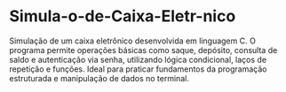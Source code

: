 # Simula-o-de-Caixa-Eletr-nico
Simulação de um caixa eletrônico desenvolvida em linguagem C. O programa permite operações básicas como saque, depósito, consulta de saldo e autenticação via senha, utilizando lógica condicional, laços de repetição e funções. Ideal para praticar fundamentos da programação estruturada e manipulação de dados no terminal.
